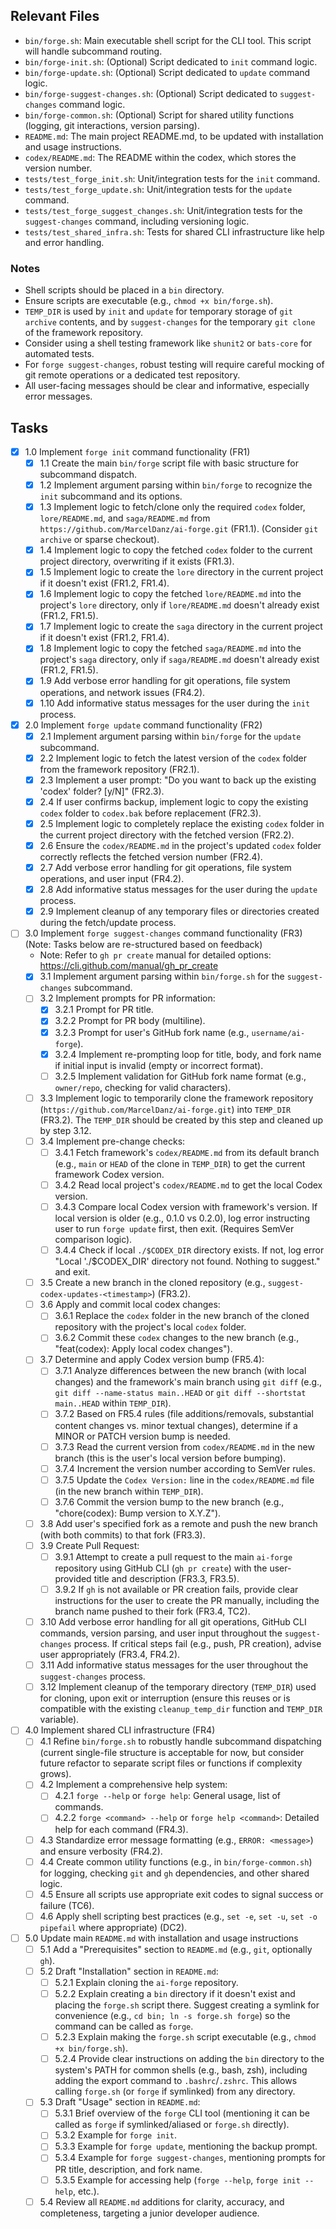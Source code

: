 ## Relevant Files

- `bin/forge.sh`: Main executable shell script for the CLI tool. This script will handle subcommand routing.
- `bin/forge-init.sh`: (Optional) Script dedicated to `init` command logic.
- `bin/forge-update.sh`: (Optional) Script dedicated to `update` command logic.
- `bin/forge-suggest-changes.sh`: (Optional) Script dedicated to `suggest-changes` command logic.
- `bin/forge-common.sh`: (Optional) Script for shared utility functions (logging, git interactions, version parsing).
- `README.md`: The main project README.md, to be updated with installation and usage instructions.
- `codex/README.md`: The README within the codex, which stores the version number.
- `tests/test_forge_init.sh`: Unit/integration tests for the `init` command.
- `tests/test_forge_update.sh`: Unit/integration tests for the `update` command.
- `tests/test_forge_suggest_changes.sh`: Unit/integration tests for the `suggest-changes` command, including versioning logic.
- `tests/test_shared_infra.sh`: Tests for shared CLI infrastructure like help and error handling.

### Notes

- Shell scripts should be placed in a `bin` directory.
- Ensure scripts are executable (e.g., `chmod +x bin/forge.sh`).
- `TEMP_DIR` is used by `init` and `update` for temporary storage of `git archive` contents, and by `suggest-changes` for the temporary `git clone` of the framework repository.
- Consider using a shell testing framework like `shunit2` or `bats-core` for automated tests.
- For `forge suggest-changes`, robust testing will require careful mocking of git remote operations or a dedicated test repository.
- All user-facing messages should be clear and informative, especially error messages.

## Tasks

- [x] 1.0 Implement `forge init` command functionality (FR1)
  - [x] 1.1 Create the main `bin/forge` script file with basic structure for subcommand dispatch.
  - [x] 1.2 Implement argument parsing within `bin/forge` to recognize the `init` subcommand and its options.
  - [x] 1.3 Implement logic to fetch/clone only the required `codex` folder, `lore/README.md`, and `saga/README.md` from `https://github.com/MarcelDanz/ai-forge.git` (FR1.1). (Consider `git archive` or sparse checkout).
  - [x] 1.4 Implement logic to copy the fetched `codex` folder to the current project directory, overwriting if it exists (FR1.3).
  - [x] 1.5 Implement logic to create the `lore` directory in the current project if it doesn't exist (FR1.2, FR1.4).
  - [x] 1.6 Implement logic to copy the fetched `lore/README.md` into the project's `lore` directory, only if `lore/README.md` doesn't already exist (FR1.2, FR1.5).
  - [x] 1.7 Implement logic to create the `saga` directory in the current project if it doesn't exist (FR1.2, FR1.4).
  - [x] 1.8 Implement logic to copy the fetched `saga/README.md` into the project's `saga` directory, only if `saga/README.md` doesn't already exist (FR1.2, FR1.5).
  - [x] 1.9 Add verbose error handling for git operations, file system operations, and network issues (FR4.2).
  - [x] 1.10 Add informative status messages for the user during the `init` process.

- [x] 2.0 Implement `forge update` command functionality (FR2)
  - [x] 2.1 Implement argument parsing within `bin/forge` for the `update` subcommand.
  - [x] 2.2 Implement logic to fetch the latest version of the `codex` folder from the framework repository (FR2.1).
  - [x] 2.3 Implement a user prompt: "Do you want to back up the existing 'codex' folder? [y/N]" (FR2.3).
  - [x] 2.4 If user confirms backup, implement logic to copy the existing `codex` folder to `codex.bak` before replacement (FR2.3).
  - [x] 2.5 Implement logic to completely replace the existing `codex` folder in the current project directory with the fetched version (FR2.2).
  - [x] 2.6 Ensure the `codex/README.md` in the project's updated `codex` folder correctly reflects the fetched version number (FR2.4).
  - [x] 2.7 Add verbose error handling for git operations, file system operations, and user input (FR4.2).
  - [x] 2.8 Add informative status messages for the user during the `update` process.
  - [x] 2.9 Implement cleanup of any temporary files or directories created during the fetch/update process.

- [ ] 3.0 Implement `forge suggest-changes` command functionality (FR3) (Note: Tasks below are re-structured based on feedback)
  - Note: Refer to `gh pr create` manual for detailed options: https://cli.github.com/manual/gh_pr_create
  - [x] 3.1 Implement argument parsing within `bin/forge.sh` for the `suggest-changes` subcommand.
  - [ ] 3.2 Implement prompts for PR information:
    - [x] 3.2.1 Prompt for PR title.
    - [x] 3.2.2 Prompt for PR body (multiline).
    - [x] 3.2.3 Prompt for user's GitHub fork name (e.g., `username/ai-forge`).
    - [x] 3.2.4 Implement re-prompting loop for title, body, and fork name if initial input is invalid (empty or incorrect format).
    - [ ] 3.2.5 Implement validation for GitHub fork name format (e.g., `owner/repo`, checking for valid characters).
  - [ ] 3.3 Implement logic to temporarily clone the framework repository (`https://github.com/MarcelDanz/ai-forge.git`) into `TEMP_DIR` (FR3.2). The `TEMP_DIR` should be created by this step and cleaned up by step 3.12.
  - [ ] 3.4 Implement pre-change checks:
    - [ ] 3.4.1 Fetch framework's `codex/README.md` from its default branch (e.g., `main` or `HEAD` of the clone in `TEMP_DIR`) to get the current framework Codex version.
    - [ ] 3.4.2 Read local project's `codex/README.md` to get the local Codex version.
    - [ ] 3.4.3 Compare local Codex version with framework's version. If local version is older (e.g., 0.1.0 vs 0.2.0), log error instructing user to run `forge update` first, then exit. (Requires SemVer comparison logic).
    - [ ] 3.4.4 Check if local `./$CODEX_DIR` directory exists. If not, log error "Local './$CODEX_DIR' directory not found. Nothing to suggest." and exit.
  - [ ] 3.5 Create a new branch in the cloned repository (e.g., `suggest-codex-updates-<timestamp>`) (FR3.2).
  - [ ] 3.6 Apply and commit local codex changes:
    - [ ] 3.6.1 Replace the `codex` folder in the new branch of the cloned repository with the project's local `codex` folder.
    - [ ] 3.6.2 Commit these `codex` changes to the new branch (e.g., "feat(codex): Apply local codex changes").
  - [ ] 3.7 Determine and apply Codex version bump (FR5.4):
    - [ ] 3.7.1 Analyze differences between the new branch (with local changes) and the framework's main branch using `git diff` (e.g., `git diff --name-status main..HEAD` or `git diff --shortstat main..HEAD` within `TEMP_DIR`).
    - [ ] 3.7.2 Based on FR5.4 rules (file additions/removals, substantial content changes vs. minor textual changes), determine if a MINOR or PATCH version bump is needed.
    - [ ] 3.7.3 Read the current version from `codex/README.md` in the new branch (this is the user's local version before bumping).
    - [ ] 3.7.4 Increment the version number according to SemVer rules.
    - [ ] 3.7.5 Update the `Codex Version:` line in the `codex/README.md` file (in the new branch within `TEMP_DIR`).
    - [ ] 3.7.6 Commit the version bump to the new branch (e.g., "chore(codex): Bump version to X.Y.Z").
  - [ ] 3.8 Add user's specified fork as a remote and push the new branch (with both commits) to that fork (FR3.3).
  - [ ] 3.9 Create Pull Request:
    - [ ] 3.9.1 Attempt to create a pull request to the main `ai-forge` repository using GitHub CLI (`gh pr create`) with the user-provided title and description (FR3.3, FR3.5).
    - [ ] 3.9.2 If `gh` is not available or PR creation fails, provide clear instructions for the user to create the PR manually, including the branch name pushed to their fork (FR3.4, TC2).
  - [ ] 3.10 Add verbose error handling for all git operations, GitHub CLI commands, version parsing, and user input throughout the `suggest-changes` process. If critical steps fail (e.g., push, PR creation), advise user appropriately (FR3.4, FR4.2).
  - [ ] 3.11 Add informative status messages for the user throughout the `suggest-changes` process.
  - [ ] 3.12 Implement cleanup of the temporary directory (`TEMP_DIR`) used for cloning, upon exit or interruption (ensure this reuses or is compatible with the existing `cleanup_temp_dir` function and `TEMP_DIR` variable).

- [ ] 4.0 Implement shared CLI infrastructure (FR4)
  - [ ] 4.1 Refine `bin/forge.sh` to robustly handle subcommand dispatching (current single-file structure is acceptable for now, but consider future refactor to separate script files or functions if complexity grows).
  - [ ] 4.2 Implement a comprehensive help system:
    - [ ] 4.2.1 `forge --help` or `forge help`: General usage, list of commands.
    - [ ] 4.2.2 `forge <command> --help` or `forge help <command>`: Detailed help for each command (FR4.3).
  - [ ] 4.3 Standardize error message formatting (e.g., `ERROR: <message>`) and ensure verbosity (FR4.2).
  - [ ] 4.4 Create common utility functions (e.g., in `bin/forge-common.sh`) for logging, checking `git` and `gh` dependencies, and other shared logic.
  - [ ] 4.5 Ensure all scripts use appropriate exit codes to signal success or failure (TC6).
  - [ ] 4.6 Apply shell scripting best practices (e.g., `set -e`, `set -u`, `set -o pipefail` where appropriate) (DC2).

- [ ] 5.0 Update main `README.md` with installation and usage instructions
  - [ ] 5.1 Add a "Prerequisites" section to `README.md` (e.g., `git`, optionally `gh`).
  - [ ] 5.2 Draft "Installation" section in `README.md`:
    - [ ] 5.2.1 Explain cloning the `ai-forge` repository.
    - [ ] 5.2.2 Explain creating a `bin` directory if it doesn't exist and placing the `forge.sh` script there. Suggest creating a symlink for convenience (e.g., `cd bin; ln -s forge.sh forge`) so the command can be called as `forge`.
    - [ ] 5.2.3 Explain making the `forge.sh` script executable (e.g., `chmod +x bin/forge.sh`).
    - [ ] 5.2.4 Provide clear instructions on adding the `bin` directory to the system's PATH for common shells (e.g., bash, zsh), including adding the export command to `.bashrc`/`.zshrc`. This allows calling `forge.sh` (or `forge` if symlinked) from any directory.
  - [ ] 5.3 Draft "Usage" section in `README.md`:
    - [ ] 5.3.1 Brief overview of the `forge` CLI tool (mentioning it can be called as `forge` if symlinked/aliased or `forge.sh` directly).
    - [ ] 5.3.2 Example for `forge init`.
    - [ ] 5.3.3 Example for `forge update`, mentioning the backup prompt.
    - [ ] 5.3.4 Example for `forge suggest-changes`, mentioning prompts for PR title, description, and fork name.
    - [ ] 5.3.5 Example for accessing help (`forge --help`, `forge init --help`, etc.).
  - [ ] 5.4 Review all `README.md` additions for clarity, accuracy, and completeness, targeting a junior developer audience.
